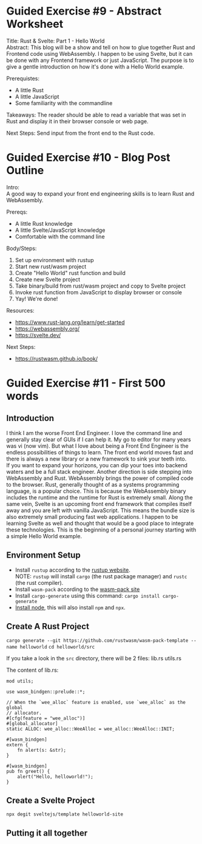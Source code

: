 # Guided Exercise #9 - Abstract Worksheet
Title: Rust & Svelte: Part 1 - Hello World    
Abstract: This blog will be a show and tell on how to glue together Rust and Frontend code using WebAssembly.
I happen to be using Svelte, but it can be done with any Frontend framework or just JavaScript.  The purpose
is to give a gentle introduction on how it's done with a Hello World example.

Prerequistes:
* A little Rust
* A little JavaScript
* Some familiarity with the commandline

Takeaways: The reader should be able to read a variable that was set in Rust and display it in their browser console or web page.

Next Steps:  Send input from the front end to the Rust code.

# Guided Exercise #10 - Blog Post Outline   
Intro:    
A good way to expand your front end engineering skills is to learn Rust and WebAssembly.

Prereqs: 
* A little Rust knowledge
* A little Svelte/JavaScript knowledge
* Comfortable with the command line

Body/Steps:    
1. Set up environment with rustup
2. Start new rust/wasm project
3. Create "Hello World" rust function  and build
4. Create new Svelte project
5. Take binary/build from rust/wasm project and copy to Svelte project
6. Invoke rust function from JavaScript to display browser or console
7. Yay! We're done!    

Resources:    
* https://www.rust-lang.org/learn/get-started
* https://webassembly.org/
* https://svelte.dev/    

Next Steps:    
* https://rustwasm.github.io/book/

# Guided Exercise #11 - First 500 words
## Introduction
I think I am the worse Front End Engineer.  I love the command line and generally stay clear of GUIs if I can help it.  My go to editor for many years was vi (now vim).  But what I love about being a Front End Engineer is the endless possibilities of things to learn. The front end world moves fast and there is always a new library or a new framework to sink your teeth into.  
If you want to expand your horizons, you can dip your toes into backend waters and be a full stack engineer.  Another direction is side stepping into WebAssembly and Rust.  WebAssembly brings the power of compiled code to the browser.  Rust, generally thought of as a systems programming language, is a popular choice.  This is because the WebAssembly binary includes the runtime and the runtime for Rust is extremely small.  Along the same vein, Svelte is an upcoming front end framework that compiles itself away and you are left with vanilla JavaScript.  This means the bundle size is also extremely small producing fast web applications.  I happen to be learning Svelte as well and thought that would be a good place to integrate these technologies.  This is the beginning of a personal journey starting with a simple Hello World example.   

## Environment Setup     
* Install `rustup` according to the [rustup website](https://rustup.rs/).    
NOTE: `rustup` will install `cargo` (the rust package manager) and `rustc` (the rust compiler).    
* Install `wasm-pack` according to the [wasm-pack site](https://rustwasm.githu.io/wasm-pack/installer/)     
* Install `cargo-generate` using this command: `cargo install cargo-generate`    
* [Install node](https://nodejs.org/en/), this will also install `npm` and `npx`.

## Create A Rust Project     
`cargo generate --git https://github.com/rustwasm/wasm-pack-template --name helloworld`
`cd helloworld/src`    

If you take a look in the `src` directory, there will be 2 files:
lib.rs
utils.rs

The content of lib.rs:
```
mod utils;

use wasm_bindgen::prelude::*;

// When the `wee_alloc` feature is enabled, use `wee_alloc` as the global
// allocator.
#[cfg(feature = "wee_alloc")]
#[global_allocator]
static ALLOC: wee_alloc::WeeAlloc = wee_alloc::WeeAlloc::INIT;

#[wasm_bindgen]
extern {
    fn alert(s: &str);
}

#[wasm_bindgen]
pub fn greet() {
    alert("Hello, helloworld!");
}
```

## Create a Svelte Project    
`npx degit sveltejs/template helloworld-site`

## Putting it all together    



